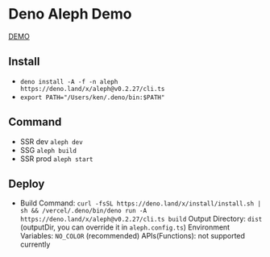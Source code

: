 # Deno Aleph Demo

[DEMO](https://aleph-case.vercel.app/)

## Install
+ `deno install -A -f -n aleph https://deno.land/x/aleph@v0.2.27/cli.ts`
+ `export PATH="/Users/ken/.deno/bin:$PATH"`

## Command

+ SSR dev `aleph dev`
+ SSG `aleph build`
+ SSR prod `aleph start`


## Deploy
+ Build Command: `curl -fsSL https://deno.land/x/install/install.sh | sh && /vercel/.deno/bin/deno run -A https://deno.land/x/aleph@v0.2.27/cli.ts build`
Output Directory: `dist` (outputDir, you can override it in `aleph.config.ts`)
Environment Variables: `NO_COLOR` (recommended)
APIs(Functions): not supported currently